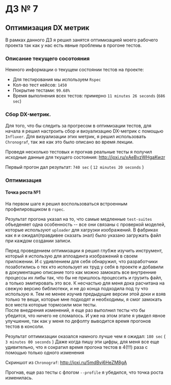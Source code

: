 # ДЗ № 7  

## Оптимизация DX метрик 
 
В рамках данного ДЗ я решил занятся оптимизацией моего рабочего проекта так как у нас есть явные проблемы в прогоне тестов.
 
### Описание текущего сосотояния

Немного информации о текущем состоянии тестов на проекте: 

- Для тестирования мы используем `Rspec`
- Кол-во тест кейсов: `1450`
- Покрытие тестами: `99.68%`
- Время выполнения всех тестов: примерно `11 minutes 26 seconds` (`686 sec`)

### Сбор DX-метрик.  

Для того, что бы следить за прогресом в оптимизации тестов, для начала я решил настроить сбор и визуализацию DX-метрик с помощью `Influxer`.
Для визуализации этих метрик, я решил использовать `Chronograf`, так же как это было описано во время лекции. 

Проведя несколько тестовых и прогнав реальные тесты я получил исходные данные для ткущего состояния: http://joxi.ru/xAeBvzWHgaKwzr

Первый прогон дал результат: `740 sec` ( `12 minutes 20 seconds` )

### Оптимизация  

#### Точка роста №1  

На первом шаге я решил воспользоваться встроенным профилировщиком в `rspec`. 

Результат прогона указал на то, что самые медленные `test-suites` объеденяет одна особенность -- все они связаны с проверкой моделей, которые используют `uploader` для хагрузки изображений. 
В фабриках как я и ожидал(правдивее сказать знал) было указано загружать файл при каждом создании записи.
 
Перед проведением оптимизации я решил глубже изучить инструмент, который я использую для аплоадинга изображений в своем приложении. 
И с удивлением для себя обнаружил, что разработчики позаботились о тех кто использует их труд у себя в проекте и добавили в документацию описание того как можно замокать все внутренние процессы их либы так, что бы не пришлось процессить и грузить файл, а только эмитировать это все. 
К несчастью для меня дока расчитана на свежую версию библиотеки, и не до конца подходила под ту что использую я. Тем не менее изучив предыдущие версии этой доки и взяв только те вещи, которые мне подходят и необходимы, я смог замокать все места которые тормозили мои тесты.  
После внедрения изменений, я еще раз выполнил тесты что бы убедится, что ничего не сломалось. И уже на этом этапе я увидел явное улучшение, так как у меня по дефолту выводится время прогонов тестов в консоли.  

Результат оптимизации оказался намного лучше чем я ожидал: `180 sec` ( `3 minutes 00 seconds` ) 
Даже когда пишу эти цифры, для меня все еще удивительно, что я сократил время прогона тестов в 4(!!!) раза с помощью только одного изменения

Скриншот из `Chronograf`: http://joxi.ru/5mdBvj6HeZM8gA

Прогнав, еще раз тесты с флогом `--profile` я убедился, что точка роста изменилась.


